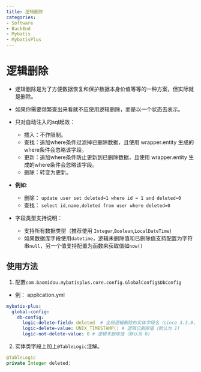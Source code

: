 ```yaml
---
title: 逻辑删除
categories:
- Software
- BackEnd
- Mybatis
- MybatisPlus
---
```

# 逻辑删除

- 逻辑删除是为了方便数据恢复和保护数据本身价值等等的一种方案，但实际就是删除。
- 如果你需要频繁查出来看就不应使用逻辑删除，而是以一个状态去表示。

- 只对自动注入的sql起效：
    - 插入：不作限制。
    - 查找：追加where条件过滤掉已删除数据，且使用 wrapper.entity 生成的where条件会忽略该字段。
    - 更新：追加where条件防止更新到已删除数据，且使用 wrapper.entity 生成的where条件会忽略该字段。
    - 删除：转变为更新。
- **例如**:
    - 删除： `update user set deleted=1 where id = 1 and deleted=0`
    - 查找： `select id,name,deleted from user where deleted=0`
- 字段类型支持说明：
    - 支持所有数据类型（推荐使用 `Integer`,`Boolean`,`LocalDateTime`)
    - 如果数据库字段使用`datetime`，逻辑未删除值和已删除值支持配置为字符串`null`，另一个值支持配置为函数来获取值如`now()`

## 使用方法

1. 配置`com.baomidou.mybatisplus.core.config.GlobalConfig$DbConfig`

- 例： application.yml

```yaml
mybatis-plus:
  global-config:
    db-config:
      logic-delete-field: deleted  # 全局逻辑删除的实体字段名（since 3.3.0，配置后可以忽略不配置步骤2)
      logic-delete-value: UNIX_TIMESTAMP() # 逻辑已删除值（默认为 1)
      logic-not-delete-value: 0 # 逻辑未删除值（默认为 0)
```

2. 实体类字段上加上`@TableLogic`注解。

```java
@TableLogic
private Integer deleted;
```
